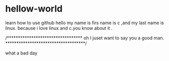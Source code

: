 # hellow-world
learn how to use github
hello 
my name is firs name is c ,and my last name is linux.
because i love linux and c.you know about it .

/**********************************
oh 
I juset want to say you a good man.
************************************/

what a bad day
